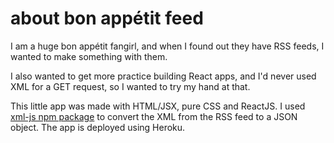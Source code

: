 # about bon appétit feed

I am a huge bon appétit fangirl, and when I found out they have RSS feeds, I wanted to make something with them.

I also wanted to get more practice building React apps, and I'd never used XML for a GET request, so I wanted to try my hand at that. 

This little app was made with HTML/JSX, pure CSS and ReactJS. I used [xml-js npm package](https://www.npmjs.com/package/xml-js) to convert the XML from the RSS feed to a JSON object. The app is deployed using Heroku.